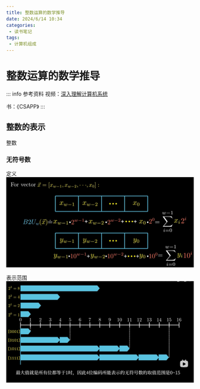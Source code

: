 ```yaml
---
title: 整数运算的数学推导
date: 2024/6/14 10:34
categories:
 - 读书笔记
tags:
 - 计算机组成
---
```


# 整数运算的数学推导

::: info 参考资料
视频：[深入理解计算机系统](https://www.bilibili.com/video/BV1Ff4y1q7Kf)

书：《CSAPP》
:::

## 整数的表示

整数

### 无符号数

定义
![](../../../public/img/2024/f4fc3f0e308b0345d20a16818fc5519b.png)

表示范围
![](../../../public/img/2024/7f586b15e0e0f20026f9fd3bf6780ddf.png)





